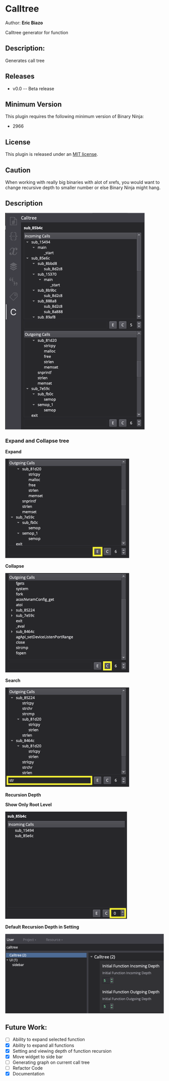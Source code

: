 # Calltree

Author: **Eric Biazo**

Calltree generator for function

## Description:

Generates call tree

## Releases

* v0.0 -- Beta release

## Minimum Version

This plugin requires the following minimum version of Binary Ninja:

 * 2966

## License

This plugin is released under an [MIT license](./LICENSE).

## Caution

When working with really big binaries with alot of xrefs, you would want to change recursive depth to smaller number or else Binary Ninja might hang.
## Description

![](images/2022-02-09-16-42-57.png)

### Expand and Collapse tree

**Expand**

![](images/2022-02-09-16-50-03.png)

**Collapse**

![](images/2022-02-09-16-51-28.png)

**Search**

![](images/2022-02-09-16-53-33.png)

**Recursion Depth**

**Show Only Root Level**

![](images/2022-02-09-16-57-21.png)

**Default Recursion Depth in Setting**

![](images/2022-02-09-16-59-03.png)

## Future Work:

- [ ] Ability to expand selected function
- [x] Ability to expand all functions
- [x] Setting and viewing depth of function recursion
- [x] Move widget to side bar
- [ ] Generating graph on current call tree
- [ ] Refactor Code
- [x] Documentation

